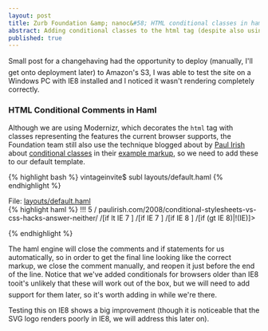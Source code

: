 ```yaml
---
layout: post
title: Zurb Foundation &amp; nanoc&#58; HTML conditional classes in haml
abstract: Adding conditional classes to the html tag (despite also using Modernizr)
published: true
---
```


Small post for a change&#151;having had the opportunity to deploy (manually, I'll get onto deployment later) to Amazon's S3, I was able to test the site on a Windows PC with IE8 installed and I noticed it wasn't rendering completely correctly.

### HTML Conditional Comments in Haml

Although we are using Modernizr, which decorates the `html` tag with classes representing the features the current browser supports, the Foundation team still also use the technique blogged about by [Paul Irish](paulirish.com) about [conditional classes](paulirish.com/2008/conditional-stylesheets-vs-css-hacks-answer-neither/) in their [example markup](http://foundation.zurb.com/old-docs/f3/index.php), so we need to add these to our default template.

{% highlight bash %}
vintageinvite$ subl layouts/default.haml
{% endhighlight %}

<div class="code-link">File: <a href="https://github.com/chickenboot/vintageinvite/blob/v1.6/layouts/default.haml">layouts/default.haml</a></div>
{% highlight haml %}
!!! 5
/ paulirish.com/2008/conditional-stylesheets-vs-css-hacks-answer-neither/
/[if lt IE 7 ] <html class="no-js lt-ie9 lt-ie8 lt-ie7" lang="en">
/[if IE 7 ] <html class="no-js lt-ie9 lt-ie8" lang="en">
/[if IE 8 ] <html class="no-js lt-ie9" lang="en">
/[if (gt IE 8)|!(IE)]><! --> <html class="no-js" lang="en"> <!--
%head
...
:plain
  </html>
{% endhighlight %}

We've replaced the `%html` tag with a series of haml commented if statements&#151;haml deals quite elegantly with these conditionals, but we do need to do a tiny tweak for the final conditional. Because we need the final markup to look like the foundation example markup:

{% highlight html %}
<!--[if IE 8]>    <html class="no-js lt-ie9" lang="en"> <![endif]-->
<!--[if gt IE 8]><!--> <html class="no-js" lang="en"> <!--<![endif]-->

{% endhighlight %} 

The haml engine will close the comments and if statements for us automatically, so in order to get the final line looking like the correct markup, we close the comment manually, and reopen it just before the end of the line. Notice that we've added conditionals for browsers older than IE8 too&#151;it's unlikely that these will work out of the box, but we will need to add support for them later, so it's worth adding in while we're there.

Testing this on IE8 shows a big improvement (though it is noticeable that the SVG logo renders poorly in IE8, we will address this later on).
